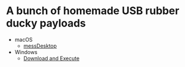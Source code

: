 # A bunch of homemade USB rubber ducky payloads
- macOS
  - [messDesktop](https://github.com/BUYMERCIER/rubberducky-fisrt-payload/tree/master/macOS/messDesktop)
- Windows
  - [Download and Execute](https://github.com/BUYMERCIER/rubberducky-fisrt-payload/tree/master/Windows/Download&execute)
